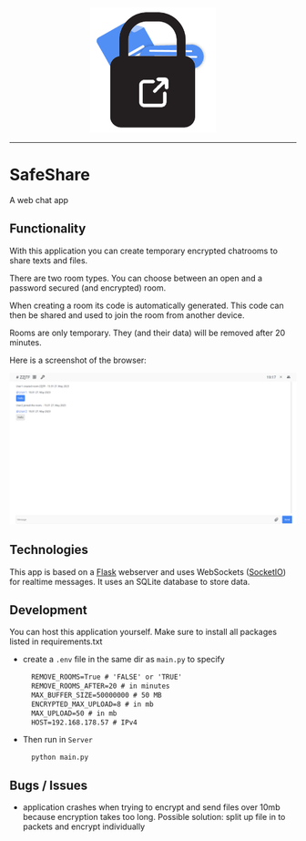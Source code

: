 <!-- Logo -->
<p align="center">
  <img width="220" src="./Server/static/icons/page_icon.png">
</p>

---

# SafeShare

A web chat app

## Functionality

With this application you can create temporary encrypted chatrooms to share texts and files.

There are two room types. You can choose between an open and a password secured (and encrypted) room.

When creating a room its code is automatically generated. This code can then be shared and used to join the room from another device.

Rooms are only temporary. They (and their data) will be removed after 20 minutes.

Here is a screenshot of the browser:

![Screenshot](Screenshot.png "Screenshot")

## Technologies

This app is based on a [Flask](https://flask.palletsprojects.com/) webserver and uses WebSockets ([SocketIO](https://socket.io/)) for realtime messages. It uses an SQLite database to store data.

## Development

You can host this application yourself. Make sure to install all packages listed in requirements.txt

- create a `.env` file in the same dir as `main.py` to specify

        REMOVE_ROOMS=True # 'FALSE' or 'TRUE'
        REMOVE_ROOMS_AFTER=20 # in minutes
        MAX_BUFFER_SIZE=50000000 # 50 MB
        ENCRYPTED_MAX_UPLOAD=8 # in mb
        MAX_UPLOAD=50 # in mb
        HOST=192.168.178.57 # IPv4

- Then run in `Server`

        python main.py

## Bugs / Issues

- application crashes when trying to encrypt and send files over 10mb because encryption takes too long.
  Possible solution: split up file in to packets and encrypt individually
